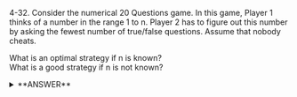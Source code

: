 ﻿4-32. Consider the numerical 20 Questions game. In this game, Player 1 thinks of a number in the range 1 to n. Player 2 has to figure out this number by asking the fewest number of true/false questions. Assume that nobody cheats.

What is an optimal strategy if n is known?      
What is a good strategy if n is not known?  


<details>
<summary>**ANSWER**</summary>
  <p>

	(a)  
        Is the number between 0 to n/2?  
        If yes then as if the number is between the first half  
        If not then ask if the number is between the first half of n/2 to n  
        Repeat recursively  

    (c)  
        If you don't know n start with a random number 2i and if it is larger than the number you are looking for do a binary search within 1−2i as in (1). If 2i is less then guess 2i+1 and repeat.  
  
  </p>
</details>
